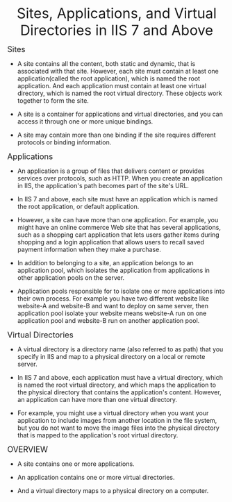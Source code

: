 <p align="center"><font size=6>Sites, Applications, and Virtual Directories in IIS 7 and Above</font></p>


<font size=4>Sites</font>
- A site contains all the content, both static and dynamic, that is associated with that site. 
However, each site must contain at least one application(called the root application), which is named the root application. 
And each application must contain at least one virtual directory, which is named the root virtual directory. 
These objects work together to form the site.

- A site is a container for applications and virtual directories, and you can access it through one or more unique bindings.

- A site may contain more than one binding if the site requires different protocols or binding information.

<font size=4>Applications</font>

- An application is a group of files that delivers content or provides services over protocols, such as HTTP. When you create an application in IIS, the application's path becomes part of the site's URL.

- In IIS 7 and above, each site must have an application which is named the root application, or default application. 

- However, a site can have more than one application. For example, you might have an online commerce Web site that has several applications, such as a shopping cart application that lets users gather items during shopping and a login application that allows users to recall saved payment information when they make a purchase.

- In addition to belonging to a site, an application belongs to an application pool, which isolates the application from applications in other application pools on the server.

- Application pools responsible for to isolate one or more applications into their own process. For example you have two different website like website-A and website-B and want to deploy on same server, then application pool isolate your website means website-A run on one application pool and website-B run on another application pool.

<font size=4>Virtual Directories</font>

- A virtual directory is a directory name (also referred to as path) that you specify in IIS and map to a physical directory on a local or remote server. 

- In IIS 7 and above, each application must have a virtual directory, which is named the root virtual directory, and which maps the application to the physical directory that contains the application's content. However, an application can have more than one virtual directory. 

- For example, you might use a virtual directory when you want your application to include images from another location in the file system, but you do not want to move the image files into the physical directory that is mapped to the application's root virtual directory.




<font size=4>OVERVIEW</font>

- A site contains one or more applications.

- An application contains one or more virtual directories.

- And a virtual directory maps to a physical directory on a computer.
